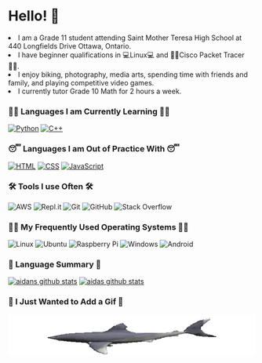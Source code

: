 # **Hello! 👋**

<li>
I am a Grade 11 student attending Saint Mother Teresa High School at 440 Longfields Drive Ottawa, Ontario.
<li>
I have beginner qualifications in 💻Linux💻 and 👨‍🦯Cisco Packet Tracer👨‍🦯.
<li>
I enjoy biking, photography, media arts, spending time with friends and family, and playing competitive video games.
<li>
I currently tutor Grade 10 Math for 2 hours a week.

### **👨‍💻 Languages I am Currently Learning 👨‍💻**
<p>
  <a href="https://github.com/search?q=user%3AAidan-Lalonde-Novales+language%3Apython"><img alt="Python" src="https://img.shields.io/badge/Python-14354C.svg?logo=python&logoColor=white"></a>
  <a href="https://github.com/search?q=user%3AAidan-Lalonde-Novales+language%3Acpp"><img alt="C++" src="https://custom-icon-badges.herokuapp.com/badge/C++-9C033A.svg?logo=cpp2&logoColor=white"></a>
  <br/>

### **😴 Languages I am Out of Practice With 😴**
<p>
  <a href="https://github.com/Aidan-Lalonde-Novales?tab=repositories&q=&type=&language=html&sort="><img alt="HTML" src="https://img.shields.io/badge/HTML-E34F26.svg?logo=html5&logoColor=white"></a>
  <a href="https://github.com/search?q=user%3AAidan-Lalonde-Novales+language%3Acss"><img alt="CSS" src="https://img.shields.io/badge/CSS-1572B6.svg?logo=css3&logoColor=white"></a>
  <a href="https://github.com/Aidan-Lalonde-Novales?tab=repositories&q=&type=&language=javascript&sort="><img alt="JavaScript" src="https://img.shields.io/badge/JavaScript-F7DF1E.svg?logo=javascript&logoColor=black"></a>
  <br/>
  
### **🛠️ Tools I use Often 🛠️**
  
  ![AWS](https://img.shields.io/badge/AWS-%23FF9900.svg?style=for-the-badge&logo=amazon-aws&logoColor=white)
  ![Repl.it](https://img.shields.io/badge/Repl.it-%230D101E.svg?style=for-the-badge&logo=replit&logoColor=white)
  ![Git](https://img.shields.io/badge/git-%23F05033.svg?style=for-the-badge&logo=git&logoColor=white)
  ![GitHub](https://img.shields.io/badge/github-%23121011.svg?style=for-the-badge&logo=github&logoColor=white)
  ![Stack Overflow](https://img.shields.io/badge/-Stackoverflow-FE7A16?style=for-the-badge&logo=stack-overflow&logoColor=white)
  <br/>

### **🚶‍♂️ My Frequently Used Operating Systems 🚶‍♂️**
<p>
  <img src="https://img.shields.io/badge/Linux-FCC624?logo=linux&logoColor=white" alt="Linux">
  <img src="https://img.shields.io/badge/Ubuntu-E95420?logo=ubuntu&logoColor=white" alt="Ubuntu">
  <img src="https://img.shields.io/badge/-RaspberryPi-C51A4A?logo=Raspberry-Pi&logoColor=white" alt="Raspberry Pi">
  <img src="https://img.shields.io/badge/Windows-0078D6?logo=windows&logoColor=white" alt="Windows">
  <img src="https://img.shields.io/badge/Android-3DDC84?style=for-the-badge&logo=android&logoColor=white" alt="Android")
  <br/>
  
### **💬 Language Summary 💬**
  
  <a href="https://github.com/Basit21740/github-readme-stats"><img alt="aidans github stats" src="https://github-readme-stats.vercel.app/api?username=Aidan-Lalonde-Novales&show_icons=true&count_private=true&theme=react&hide_border=true&bg_color=0D1117" /></a>
  <a href="https://github.com/Basit21740/github-readme-stats"><img alt="aidas github stats" src="https://github-readme-stats.vercel.app/api/top-langs/?username=Aidan-Lalonde-Novales&langs_count=8&count_private=true&layout=compact&theme=react&hide_border=true&bg_color=0D1117" /></a>
  <br/>

### **🦈 I Just Wanted to Add a Gif 🦈**

  <img alt="shark" src="1.gif"> </img>
